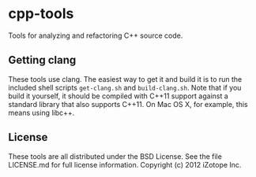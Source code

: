 cpp-tools
=========

Tools for analyzing and refactoring C++ source code.

Getting clang
-------------
These tools use clang. The easiest way to get it and build it is to
run the included shell scripts `get-clang.sh` and `build-clang.sh`. Note that
if you build it yourself, it should be compiled with C++11 support against
a standard library that also supports C++11. On Mac OS X, for example, this
means using libc++.

License
-------
These tools are all distributed under the BSD License. See the file LICENSE.md
for full license information. Copyright (c) 2012 iZotope Inc.
